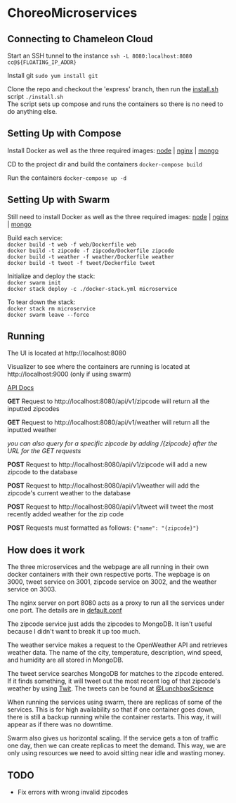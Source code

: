 # ChoreoMicroservices

## Connecting to Chameleon Cloud

Start an SSH tunnel to the instance `ssh -L 8080:localhost:8080 cc@${FLOATING_IP_ADDR}`

Install git `sudo yum install git`

Clone the repo and checkout the 'express' branch, then run the [install.sh](https://github.com/dbalouek/ChoreoMicroservices/blob/express/install.sh) script `./install.sh`   
The script sets up compose and runs the containers so there is no need to do anything else.

## Setting Up with Compose

Install Docker as well as the three required images: [node](https://hub.docker.com/_/node) |
[nginx](https://hub.docker.com/_/nginx) | [mongo](https://hub.docker.com/_/mongo)

CD to the project dir and build the containers `docker-compose build`

Run the containers `docker-compose up -d`

## Setting Up with Swarm

Still need to install Docker as well as the three required images: [node](https://hub.docker.com/_/node) |
[nginx](https://hub.docker.com/_/nginx) | [mongo](https://hub.docker.com/_/mongo)

Build each service:  
`docker build -t web -f web/Dockerfile web`  
`docker build -t zipcode -f zipcode/Dockerfile zipcode`  
`docker build -t weather -f weather/Dockerfile weather`  
`docker build -t tweet -f tweet/Dockerfile tweet`  

Initialize and deploy the stack:  
`docker swarm init`  
`docker stack deploy -c ./docker-stack.yml microservice`  

To tear down the stack:  
`docker stack rm microservice`  
`docker swarm leave --force`


## Running

The UI is located at http://localhost:8080

Visualizer to see where the containers are running is located at http://localhost:9000 (only if using swarm)

[API Docs](https://documenter.getpostman.com/view/6820223/SVYrsJcX?version=latest#42887a5e-6962-4219-9283-b5b21f3a393a)

**GET** Request to http://localhost:8080/api/v1/zipcode will return all the inputted zipcodes

**GET** Request to http://localhost:8080/api/v1/weather will return all the inputted weather

_you can also query for a specific zipcode by adding /{zipcode} after the URL for the GET requests_

**POST** Request to http://localhost:8080/api/v1/zipcode will add a new zipcode to the database

**POST** Request to http://localhost:8080/api/v1/weather will add the zipcode's current weather to the database

**POST** Request to http://localhost:8080/api/v1/tweet will tweet the most recently added weather for the zip code

**POST** Requests must formatted as follows: `{"name": "{zipcode}"}`

## How does it work

The three microservices and the webpage are all running in their own docker containers with their own respective ports.
The wepbage is on 3000, tweet service on 3001, zipcode service on 3002, and the weather service on 3003.

The nginx server on port 8080 acts as a proxy to run all the services under one port. The details are in [default.conf](https://github.com/dbalouek/ChoreoMicroservices/blob/express/default.conf)

The zipcode service just adds the zipcodes to MongoDB. It isn't useful because I didn't want to break it up too much.

The weather service makes a request to the OpenWeather API and retrieves weather data. The name of the city,
temperature, description, wind speed, and humidity are all stored in MongoDB.

The tweet service searches MongoDB for matches to the zipcode entered. If it finds something, it will tweet out
the most recent log of that zipcode's weather by using [Twit](https://www.npmjs.com/package/twit).
The tweets can be found at [@LunchboxScience](https://twitter.com/LunchboxScience)

When running the services using swarm, there are replicas of some of the services. This is for high availability so that if one container goes down, there is still a backup running while the container restarts. This way, it will appear as if there was no downtime.

Swarm also gives us horizontal scaling. If the service gets a ton of traffic one day, then we can create replicas to meet the demand. This way, we are only using resources we need to avoid sitting near idle and wasting money.

## TODO

- Fix errors with wrong invalid zipcodes
